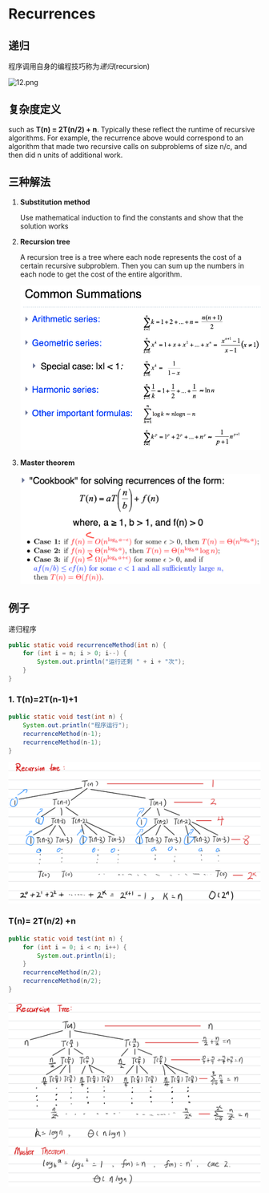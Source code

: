 # Recurrences

## 递归

 程序调用自身的编程技巧称为*递归*(recursion)

![12.png](/Users/lin/Desktop/Github/Boating01_Basic/docs/前置知识/image/12.png)

## 复杂度定义

such as **T(n) = 2T(n/2) + n**. Typically these reflect the runtime of recursive algorithms. For example, the recurrence above would correspond to an algorithm that made two recursive calls on subproblems of size n/c, and then did n units of additional work.

## 三种解法

1. **Substitution method**
   
   Use mathematical induction to find the constants and show that the solution works

2. **Recursion tree**
   
   A recursion tree is a tree where each node represents the cost of a certain recursive subproblem. Then you can sum up the numbers in each node to get the cost of the entire algorithm.
   
   ![10.png](./image/10.png)

3. **Master theorem**
   
   ![07.png](./image/07.png)

## 例子

递归程序

```java
public static void recurrenceMethod(int n) {  
    for (int i = n; i > 0; i--) {  
        System.out.println("运行还剩 " + i + "次");  
    }  
}
```

### 1. T(n)=2T(n-1)+1

```java
public static void test(int n) {
    System.out.println("程序运行");
    recurrenceMethod(n-1);
    recurrenceMethod(n-1);
}
```

![08.jpeg](./image/08.jpeg)

### T(n)= 2T(n/2) +n

```java
public static void test(int n) {
    for (int i = 0; i < n; i++) {
        System.out.println(i);
    }
    recurrenceMethod(n/2);
    recurrenceMethod(n/2);
}
```

![09.jpeg](./image/09.jpeg)
